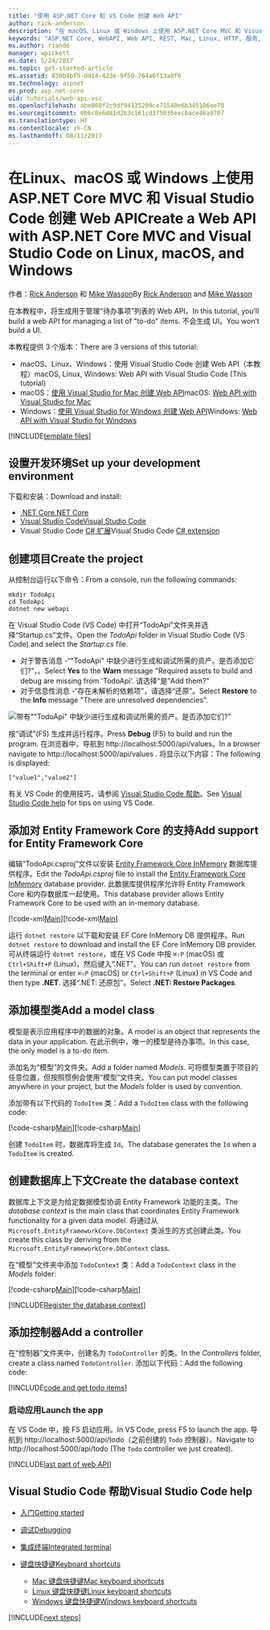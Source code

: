 ```yaml
---
title: "使用 ASP.NET Core 和 VS Code 创建 Web API"
author: rick-anderson
description: "在 macOS、Linux 或 Windows 上使用 ASP.NET Core MVC 和 Visual Studio Code 构建 Web API"
keywords: "ASP.NET Core, WebAPI, Web API, REST, Mac, Linux, HTTP, 服务, HTTP 服务, VS Code"
ms.author: riande
manager: wpickett
ms.date: 5/24/2017
ms.topic: get-started-article
ms.assetid: 830b4bf5-dd14-423e-9f59-764a6f13a8f6
ms.technology: aspnet
ms.prod: asp.net-core
uid: tutorials/web-api-vsc
ms.openlocfilehash: abe088f2c9df94135209ce71540e6b345186ee70
ms.sourcegitcommit: 0b6c8e6d81d2b3c161cd375036eecbace46a9707
ms.translationtype: HT
ms.contentlocale: zh-CN
ms.lasthandoff: 08/11/2017
---
```

# <a name="create-a-web-api-with-aspnet-core-mvc-and-visual-studio-code-on-linux-macos-and-windows"></a><span data-ttu-id="3b734-104">在Linux、macOS 或 Windows 上使用 ASP.NET Core MVC 和 Visual Studio Code 创建 Web API</span><span class="sxs-lookup"><span data-stu-id="3b734-104">Create a Web API with ASP.NET Core MVC and Visual Studio Code on Linux, macOS, and Windows</span></span>

<span data-ttu-id="3b734-105">作者：[Rick Anderson](https://twitter.com/RickAndMSFT) 和 [Mike Wasson](https://github.com/mikewasson)</span><span class="sxs-lookup"><span data-stu-id="3b734-105">By [Rick Anderson](https://twitter.com/RickAndMSFT) and [Mike Wasson](https://github.com/mikewasson)</span></span>

<span data-ttu-id="3b734-106">在本教程中，将生成用于管理“待办事项”列表的 Web API。</span><span class="sxs-lookup"><span data-stu-id="3b734-106">In this tutorial, you’ll build a web API for managing a list of "to-do" items.</span></span> <span data-ttu-id="3b734-107">不会生成 UI。</span><span class="sxs-lookup"><span data-stu-id="3b734-107">You won’t build a UI.</span></span>

<span data-ttu-id="3b734-108">本教程提供 3 个版本：</span><span class="sxs-lookup"><span data-stu-id="3b734-108">There are 3 versions of this tutorial:</span></span>

* <span data-ttu-id="3b734-109">macOS、Linux、Windows：使用 Visual Studio Code 创建 Web API（本教程）</span><span class="sxs-lookup"><span data-stu-id="3b734-109">macOS, Linux, Windows: Web API with Visual Studio Code (This tutorial)</span></span>
* <span data-ttu-id="3b734-110">macOS：[使用 Visual Studio for Mac 创建 Web API](xref:tutorials/first-web-api-mac)</span><span class="sxs-lookup"><span data-stu-id="3b734-110">macOS: [Web API with Visual Studio for Mac](xref:tutorials/first-web-api-mac)</span></span>
* <span data-ttu-id="3b734-111">Windows：[使用 Visual Studio for Windows 创建 Web API](xref:tutorials/first-web-api)</span><span class="sxs-lookup"><span data-stu-id="3b734-111">Windows: [Web API with Visual Studio for Windows](xref:tutorials/first-web-api)</span></span>

<!-- WARNING: The code AND images in this doc are used by uid: tutorials/web-api-vsc, tutorials/first-web-api-mac and tutorials/first-web-api. If you change any code/images in this tutorial, update uid: tutorials/web-api-vsc -->

[!INCLUDE[template files](../includes/webApi/intro.md)]

## <a name="set-up-your-development-environment"></a><span data-ttu-id="3b734-112">设置开发环境</span><span class="sxs-lookup"><span data-stu-id="3b734-112">Set up your development environment</span></span>

<span data-ttu-id="3b734-113">下载和安装：</span><span class="sxs-lookup"><span data-stu-id="3b734-113">Download and install:</span></span>
- [<span data-ttu-id="3b734-114">.NET Core</span><span class="sxs-lookup"><span data-stu-id="3b734-114">.NET Core</span></span>](https://microsoft.com/net/core)
- [<span data-ttu-id="3b734-115">Visual Studio Code</span><span class="sxs-lookup"><span data-stu-id="3b734-115">Visual Studio Code</span></span>](https://code.visualstudio.com)
- <span data-ttu-id="3b734-116">Visual Studio Code [C# 扩展](https://marketplace.visualstudio.com/items?itemName=ms-vscode.csharp)</span><span class="sxs-lookup"><span data-stu-id="3b734-116">Visual Studio Code [C# extension](https://marketplace.visualstudio.com/items?itemName=ms-vscode.csharp)</span></span>

## <a name="create-the-project"></a><span data-ttu-id="3b734-117">创建项目</span><span class="sxs-lookup"><span data-stu-id="3b734-117">Create the project</span></span>

<span data-ttu-id="3b734-118">从控制台运行以下命令：</span><span class="sxs-lookup"><span data-stu-id="3b734-118">From a console, run the following commands:</span></span>

```console
mkdir TodoApi
cd TodoApi
dotnet new webapi
```

<span data-ttu-id="3b734-119">在 Visual Studio Code (VS Code) 中打开“TodoApi”文件夹并选择“Startup.cs”文件。</span><span class="sxs-lookup"><span data-stu-id="3b734-119">Open the *TodoApi* folder in Visual Studio Code (VS Code) and select the *Startup.cs* file.</span></span>

- <span data-ttu-id="3b734-120">对于警告消息 -“"TodoApi" 中缺少进行生成和调试所需的资产。是否添加它们?”，。</span><span class="sxs-lookup"><span data-stu-id="3b734-120">Select **Yes** to the **Warn** message "Required assets to build and debug are missing from 'TodoApi'.</span></span> <span data-ttu-id="3b734-121">请选择“是”</span><span class="sxs-lookup"><span data-stu-id="3b734-121">Add them?"</span></span>
- <span data-ttu-id="3b734-122">对于信息性消息 -“存在未解析的依赖项”，请选择“还原”。</span><span class="sxs-lookup"><span data-stu-id="3b734-122">Select **Restore** to the **Info** message "There are unresolved dependencies".</span></span>

<!-- uid: tutorials/first-mvc-app-xplat/start-mvc uses the pic below. If you change it, make sure it's consistent -->

![带有“"TodoApi" 中缺少进行生成和调试所需的资产。是否添加它们?”](web-api-vsc/_static/vsc_restore.png)

<span data-ttu-id="3b734-126">按“调试”(F5) 生成并运行程序。</span><span class="sxs-lookup"><span data-stu-id="3b734-126">Press **Debug** (F5) to build and run the program.</span></span> <span data-ttu-id="3b734-127">在浏览器中，导航到 http://localhost:5000/api/values。</span><span class="sxs-lookup"><span data-stu-id="3b734-127">In a browser navigate to http://localhost:5000/api/values .</span></span> <span data-ttu-id="3b734-128">将显示以下内容：</span><span class="sxs-lookup"><span data-stu-id="3b734-128">The following is displayed:</span></span>

`["value1","value2"]`

<span data-ttu-id="3b734-129">有关 VS Code 的使用技巧，请参阅 [Visual Studio Code 帮助](#visual-studio-code-help)。</span><span class="sxs-lookup"><span data-stu-id="3b734-129">See [Visual Studio Code help](#visual-studio-code-help) for tips on using VS Code.</span></span>

## <a name="add-support-for-entity-framework-core"></a><span data-ttu-id="3b734-130">添加对 Entity Framework Core 的支持</span><span class="sxs-lookup"><span data-stu-id="3b734-130">Add support for Entity Framework Core</span></span>

<span data-ttu-id="3b734-131">编辑“TodoApi.csproj”文件以安装 [Entity Framework Core InMemory](https://docs.microsoft.com/ef/core/providers/in-memory/) 数据库提供程序。</span><span class="sxs-lookup"><span data-stu-id="3b734-131">Edit the *TodoApi.csproj* file to install the [Entity Framework Core InMemory](https://docs.microsoft.com/ef/core/providers/in-memory/) database provider.</span></span> <span data-ttu-id="3b734-132">此数据库提供程序允许将 Entity Framework Core 和内存数据库一起使用。</span><span class="sxs-lookup"><span data-stu-id="3b734-132">This database provider allows Entity Framework Core to be used with an in-memory database.</span></span>

<span data-ttu-id="3b734-133">[!code-xml[Main](web-api-vsc/sample/TodoApi/TodoApi.csproj?highlight=12)]</span><span class="sxs-lookup"><span data-stu-id="3b734-133">[!code-xml[Main](web-api-vsc/sample/TodoApi/TodoApi.csproj?highlight=12)]</span></span>

<span data-ttu-id="3b734-134">运行 `dotnet restore` 以下载和安装 EF Core InMemory DB 提供程序。</span><span class="sxs-lookup"><span data-stu-id="3b734-134">Run `dotnet restore` to download and install the EF Core InMemory DB provider.</span></span> <span data-ttu-id="3b734-135">可从终端运行 `dotnet restore`，或在 VS Code 中按 `⌘⇧P` (macOS) 或 `Ctrl+Shift+P` (Linux)，然后键入“.NET”。</span><span class="sxs-lookup"><span data-stu-id="3b734-135">You can run `dotnet restore` from the terminal or enter `⌘⇧P` (macOS) or `Ctrl+Shift+P` (Linux) in VS Code and then type **.NET**.</span></span> <span data-ttu-id="3b734-136">选择“.NET: 还原包”。</span><span class="sxs-lookup"><span data-stu-id="3b734-136">Select **.NET: Restore Packages**.</span></span>

## <a name="add-a-model-class"></a><span data-ttu-id="3b734-137">添加模型类</span><span class="sxs-lookup"><span data-stu-id="3b734-137">Add a model class</span></span>

<span data-ttu-id="3b734-138">模型是表示应用程序中的数据的对象。</span><span class="sxs-lookup"><span data-stu-id="3b734-138">A model is an object that represents the data in your application.</span></span> <span data-ttu-id="3b734-139">在此示例中，唯一的模型是待办事项。</span><span class="sxs-lookup"><span data-stu-id="3b734-139">In this case, the only model is a to-do item.</span></span>

<span data-ttu-id="3b734-140">添加名为“模型”的文件夹。</span><span class="sxs-lookup"><span data-stu-id="3b734-140">Add a folder named *Models*.</span></span> <span data-ttu-id="3b734-141">可将模型类置于项目的任意位置，但按照惯例会使用“模型”文件夹。</span><span class="sxs-lookup"><span data-stu-id="3b734-141">You can put model classes anywhere in your project, but the *Models* folder is used by convention.</span></span>

<span data-ttu-id="3b734-142">添加带有以下代码的 `TodoItem` 类：</span><span class="sxs-lookup"><span data-stu-id="3b734-142">Add a `TodoItem` class with the following code:</span></span>

<span data-ttu-id="3b734-143">[!code-csharp[Main](first-web-api/sample/TodoApi/Models/TodoItem.cs)]</span><span class="sxs-lookup"><span data-stu-id="3b734-143">[!code-csharp[Main](first-web-api/sample/TodoApi/Models/TodoItem.cs)]</span></span>

<span data-ttu-id="3b734-144">创建 `TodoItem` 时，数据库将生成 `Id`。</span><span class="sxs-lookup"><span data-stu-id="3b734-144">The database generates the `Id` when a `TodoItem` is created.</span></span>

## <a name="create-the-database-context"></a><span data-ttu-id="3b734-145">创建数据库上下文</span><span class="sxs-lookup"><span data-stu-id="3b734-145">Create the database context</span></span>

<span data-ttu-id="3b734-146">数据库上下文是为给定数据模型协调 Entity Framework 功能的主类。</span><span class="sxs-lookup"><span data-stu-id="3b734-146">The *database context* is the main class that coordinates Entity Framework functionality for a given data model.</span></span> <span data-ttu-id="3b734-147">将通过从 `Microsoft.EntityFrameworkCore.DbContext` 类派生的方式创建此类。</span><span class="sxs-lookup"><span data-stu-id="3b734-147">You create this class by deriving from the `Microsoft.EntityFrameworkCore.DbContext` class.</span></span>

<span data-ttu-id="3b734-148">在“模型”文件夹中添加 `TodoContext` 类：</span><span class="sxs-lookup"><span data-stu-id="3b734-148">Add a `TodoContext` class in the *Models* folder:</span></span>

<span data-ttu-id="3b734-149">[!code-csharp[Main](first-web-api/sample/TodoApi/Models/TodoContext.cs)]</span><span class="sxs-lookup"><span data-stu-id="3b734-149">[!code-csharp[Main](first-web-api/sample/TodoApi/Models/TodoContext.cs)]</span></span>

[!INCLUDE[Register the database context](../includes/webApi/register_dbContext.md)]

## <a name="add-a-controller"></a><span data-ttu-id="3b734-150">添加控制器</span><span class="sxs-lookup"><span data-stu-id="3b734-150">Add a controller</span></span>

<span data-ttu-id="3b734-151">在“控制器”文件夹中，创建名为 `TodoController` 的类。</span><span class="sxs-lookup"><span data-stu-id="3b734-151">In the *Controllers* folder, create a class named `TodoController`.</span></span> <span data-ttu-id="3b734-152">添加以下代码：</span><span class="sxs-lookup"><span data-stu-id="3b734-152">Add the following code:</span></span>

[!INCLUDE[code and get todo items](../includes/webApi/getTodoItems.md)]

### <a name="launch-the-app"></a><span data-ttu-id="3b734-153">启动应用</span><span class="sxs-lookup"><span data-stu-id="3b734-153">Launch the app</span></span>

<span data-ttu-id="3b734-154">在 VS Code 中，按 F5 启动应用。</span><span class="sxs-lookup"><span data-stu-id="3b734-154">In VS Code, press F5 to launch the app.</span></span> <span data-ttu-id="3b734-155">导航到 http://localhost:5000/api/todo（之前创建的 `Todo` 控制器）。</span><span class="sxs-lookup"><span data-stu-id="3b734-155">Navigate to  http://localhost:5000/api/todo   (The `Todo` controller we just created).</span></span>

[!INCLUDE[last part of web API](../includes/webApi/end.md)]

## <a name="visual-studio-code-help"></a><span data-ttu-id="3b734-156">Visual Studio Code 帮助</span><span class="sxs-lookup"><span data-stu-id="3b734-156">Visual Studio Code help</span></span>

- [<span data-ttu-id="3b734-157">入门</span><span class="sxs-lookup"><span data-stu-id="3b734-157">Getting started</span></span>](https://code.visualstudio.com/docs)
- [<span data-ttu-id="3b734-158">调试</span><span class="sxs-lookup"><span data-stu-id="3b734-158">Debugging</span></span>](https://code.visualstudio.com/docs/editor/debugging)
- [<span data-ttu-id="3b734-159">集成终端</span><span class="sxs-lookup"><span data-stu-id="3b734-159">Integrated terminal</span></span>](https://code.visualstudio.com/docs/editor/integrated-terminal)
- [<span data-ttu-id="3b734-160">键盘快捷键</span><span class="sxs-lookup"><span data-stu-id="3b734-160">Keyboard shortcuts</span></span>](https://code.visualstudio.com/docs/getstarted/keybindings#_keyboard-shortcuts-reference)

  - [<span data-ttu-id="3b734-161">Mac 键盘快捷键</span><span class="sxs-lookup"><span data-stu-id="3b734-161">Mac keyboard shortcuts</span></span>](https://go.microsoft.com/fwlink/?linkid=832143)
  - [<span data-ttu-id="3b734-162">Linux 键盘快捷键</span><span class="sxs-lookup"><span data-stu-id="3b734-162">Linux keyboard shortcuts</span></span>](https://go.microsoft.com/fwlink/?linkid=832144)
  - [<span data-ttu-id="3b734-163">Windows 键盘快捷键</span><span class="sxs-lookup"><span data-stu-id="3b734-163">Windows keyboard shortcuts</span></span>](https://go.microsoft.com/fwlink/?linkid=832145)

[!INCLUDE[next steps](../includes/webApi/next.md)]


